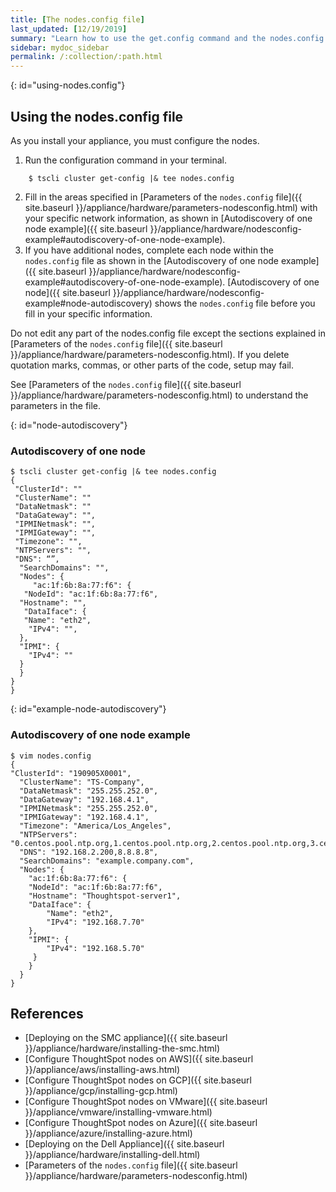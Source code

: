 ```yaml
---
title: [The nodes.config file]
last_updated: [12/19/2019]
summary: "Learn how to use the get.config command and the nodes.config file to install  your hardware or cloud appliance."
sidebar: mydoc_sidebar
permalink: /:collection/:path.html
---
```

{: id="using-nodes.config"}
## Using the nodes.config file
As you install your appliance, you must configure the nodes.
1. Run the configuration command in your terminal.
```
    $ tscli cluster get-config |& tee nodes.config
```
2. Fill in the areas specified in [Parameters of the `nodes.config` file]({{ site.baseurl }}/appliance/hardware/parameters-nodesconfig.html) with your specific network information, as shown in [Autodiscovery of one node example]({{ site.baseurl }}/appliance/hardware/nodesconfig-example#autodiscovery-of-one-node-example).
3. If you have  additional nodes, complete each node within the `nodes.config` file as shown in the [Autodiscovery of one node example]({{ site.baseurl }}/appliance/hardware/nodesconfig-example#autodiscovery-of-one-node-example). [Autodiscovery of one node]({{ site.baseurl }}/appliance/hardware/nodesconfig-example#node-autodiscovery) shows the `nodes.config` file before you fill in your specific information.

Do not edit any part of the nodes.config file except the sections explained in [Parameters of the `nodes.config` file]({{ site.baseurl }}/appliance/hardware/parameters-nodesconfig.html). If you delete quotation marks, commas, or other parts of the code, setup may fail.

 See [Parameters of the `nodes.config` file]({{ site.baseurl }}/appliance/hardware/parameters-nodesconfig.html) to understand the parameters in the file.

{: id="node-autodiscovery"}

### Autodiscovery of one node
```
$ tscli cluster get-config |& tee nodes.config  
{  
 "ClusterId": ""  
 "ClusterName": ""  
 "DataNetmask": ""  
 "DataGateway": "",  
 "IPMINetmask": "",  
 "IPMIGateway": "",  
 "Timezone": "",  
 "NTPServers": "",  
 "DNS": “”,  
  "SearchDomains": "",  
  "Nodes": {  	  
     "ac:1f:6b:8a:77:f6": {  
   "NodeId": "ac:1f:6b:8a:77:f6",  
  "Hostname": "",  
   "DataIface": {  
   "Name": "eth2",  
    "IPv4": "",  
  },  
  "IPMI": {  
    "IPv4": ""  
  }
  }
}
}
```
{: id="example-node-autodiscovery"}

### Autodiscovery of one node example
```
$ vim nodes.config    
{  
"ClusterId": "190905X0001",  
  "ClusterName": "TS-Company",  
  "DataNetmask": "255.255.252.0",  
  "DataGateway": "192.168.4.1",  
  "IPMINetmask": "255.255.252.0",  
  "IPMIGateway": "192.168.4.1",  
  "Timezone": "America/Los_Angeles",  
  "NTPServers": "0.centos.pool.ntp.org,1.centos.pool.ntp.org,2.centos.pool.ntp.org,3.centos.pool.ntp.org",  
  "DNS": "192.168.2.200,8.8.8.8",  
  "SearchDomains": "example.company.com",  
  "Nodes": {  	
	"ac:1f:6b:8a:77:f6": {  
  	"NodeId": "ac:1f:6b:8a:77:f6",  
  	"Hostname": "Thoughtspot-server1",  
  	"DataIface": {  
    	"Name": "eth2",  
    	"IPv4": "192.168.7.70"  
  	},  
  	"IPMI": {  
    	"IPv4": "192.168.5.70"  
  	 }  
	}  
  }  
}
```

## References
* [Deploying on the SMC appliance]({{ site.baseurl }}/appliance/hardware/installing-the-smc.html)
* [Configure ThoughtSpot nodes on AWS]({{ site.baseurl }}/appliance/aws/installing-aws.html)
* [Configure ThoughtSpot nodes on GCP]({{ site.baseurl }}/appliance/gcp/installing-gcp.html)
* [Configure ThoughtSpot nodes on VMware]({{ site.baseurl }}/appliance/vmware/installing-vmware.html)
* [Configure ThoughtSpot nodes on Azure]({{ site.baseurl }}/appliance/azure/installing-azure.html)
* [Deploying on the Dell Appliance]({{ site.baseurl }}/appliance/hardware/installing-dell.html)
* [Parameters of the `nodes.config` file]({{ site.baseurl }}/appliance/hardware/parameters-nodesconfig.html)
